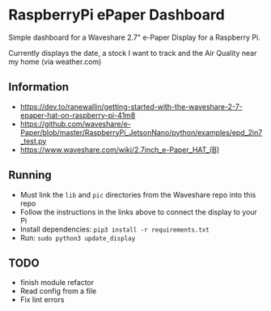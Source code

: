 # RaspberryPi ePaper Dashboard

Simple dashboard for a Waveshare 2.7" e-Paper Display for a Raspberry Pi.

Currently displays the date, a stock I want to track and the Air Quality
near my home (via weather.com)

## Information

- <https://dev.to/ranewallin/getting-started-with-the-waveshare-2-7-epaper-hat-on-raspberry-pi-41m8>
- <https://github.com/waveshare/e-Paper/blob/master/RaspberryPi_JetsonNano/python/examples/epd_2in7_test.py>
- <https://www.waveshare.com/wiki/2.7inch_e-Paper_HAT_(B)>

## Running

- Must link the `lib` and `pic` directories from the Waveshare repo into
  this repo
- Follow the instructions in the links above to connect the display to your Pi
- Install dependencies: `pip3 install -r requirements.txt`
- Run: `sudo python3 update_display`

## TODO

- finish module refactor
- Read config from a file
- Fix lint errors
